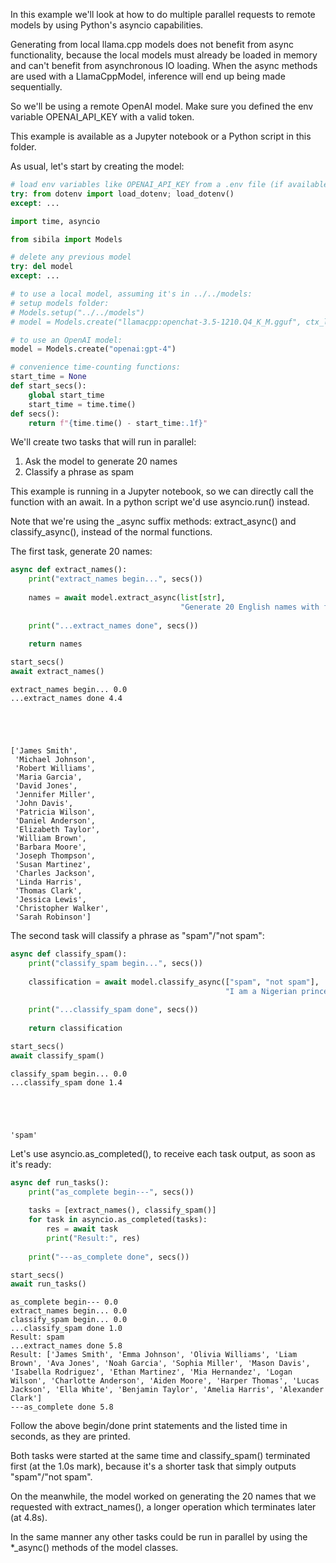 In this example we'll look at how to do multiple parallel requests to remote models by using Python's asyncio capabilities.

Generating from local llama.cpp models does not benefit from async functionality, because the local models must already be loaded in memory and can't benefit from asynchronous IO loading. When the async methods are used with a LlamaCppModel, inference will end up being made sequentially.

So we'll be using a remote OpenAI model. Make sure you defined the env variable OPENAI_API_KEY with a valid token.

This example is available as a Jupyter notebook or a Python script in this folder.

As usual, let's start by creating the model:


```python
# load env variables like OPENAI_API_KEY from a .env file (if available)
try: from dotenv import load_dotenv; load_dotenv()
except: ...

import time, asyncio

from sibila import Models

# delete any previous model
try: del model
except: ...

# to use a local model, assuming it's in ../../models:
# setup models folder:
# Models.setup("../../models")
# model = Models.create("llamacpp:openchat-3.5-1210.Q4_K_M.gguf", ctx_len=3072)

# to use an OpenAI model:
model = Models.create("openai:gpt-4")

# convenience time-counting functions:
start_time = None
def start_secs():
    global start_time
    start_time = time.time()
def secs(): 
    return f"{time.time() - start_time:.1f}"
```

We'll create two tasks that will run in parallel:
1. Ask the model to generate 20 names
2. Classify a phrase as spam

This example is running in a Jupyter notebook, so we can directly call the function with an await. In a python script we'd use asyncio.run() instead.

Note that we're using the _async suffix methods: extract_async() and classify_async(), instead of the normal functions.

The first task, generate 20 names:


```python
async def extract_names():    
    print("extract_names begin...", secs())
    
    names = await model.extract_async(list[str],
                                      "Generate 20 English names with first name and surname")
    
    print("...extract_names done", secs())
    
    return names

start_secs()
await extract_names()
```

    extract_names begin... 0.0
    ...extract_names done 4.4





    ['James Smith',
     'Michael Johnson',
     'Robert Williams',
     'Maria Garcia',
     'David Jones',
     'Jennifer Miller',
     'John Davis',
     'Patricia Wilson',
     'Daniel Anderson',
     'Elizabeth Taylor',
     'William Brown',
     'Barbara Moore',
     'Joseph Thompson',
     'Susan Martinez',
     'Charles Jackson',
     'Linda Harris',
     'Thomas Clark',
     'Jessica Lewis',
     'Christopher Walker',
     'Sarah Robinson']



The second task will classify a phrase as "spam"/"not spam":


```python
async def classify_spam():
    print("classify_spam begin...", secs())
    
    classification = await model.classify_async(["spam", "not spam"],
                                                "I am a Nigerian prince and will make you very rich!")
    
    print("...classify_spam done", secs())
    
    return classification

start_secs()
await classify_spam()
```

    classify_spam begin... 0.0
    ...classify_spam done 1.4





    'spam'



Let's use asyncio.as_completed(), to receive each task output, as soon as it's ready:


```python
async def run_tasks():
    print("as_complete begin---", secs())
    
    tasks = [extract_names(), classify_spam()]
    for task in asyncio.as_completed(tasks):
        res = await task
        print("Result:", res)
        
    print("---as_complete done", secs())

start_secs()
await run_tasks()
```

    as_complete begin--- 0.0
    extract_names begin... 0.0
    classify_spam begin... 0.0
    ...classify_spam done 1.0
    Result: spam
    ...extract_names done 5.8
    Result: ['James Smith', 'Emma Johnson', 'Olivia Williams', 'Liam Brown', 'Ava Jones', 'Noah Garcia', 'Sophia Miller', 'Mason Davis', 'Isabella Rodriguez', 'Ethan Martinez', 'Mia Hernandez', 'Logan Wilson', 'Charlotte Anderson', 'Aiden Moore', 'Harper Thomas', 'Lucas Jackson', 'Ella White', 'Benjamin Taylor', 'Amelia Harris', 'Alexander Clark']
    ---as_complete done 5.8


Follow the above begin/done print statements and the listed time in seconds, as they are printed.

Both tasks were started at the same time and classify_spam() terminated first (at the 1.0s mark), because it's a shorter task that simply outputs "spam"/"not spam".

On the meanwhile, the model worked on generating the 20 names that we requested with extract_names(), a longer operation which terminates later (at 4.8s).

In the same manner any other tasks could be run in parallel by using the *_async() methods of the model classes.
